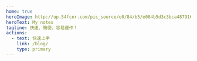 ```yaml
---
home: true
heroImage: http://up.54fcnr.com/pic_source/e0/84/b5/e084b5d3c3bca4879161dc6362393d73.gif
heroText: My notes
tagline: 快速、簡便、容易運作！
actions:
  - text: 快速上手
    link: /blog/
    type: primary
---
```


